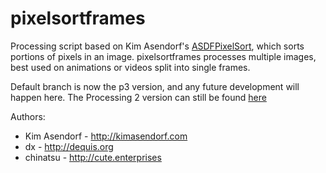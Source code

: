 pixelsortframes
=============

Processing script based on Kim Asendorf's [ASDFPixelSort](https://github.com/kimasendorf/ASDFPixelSort), which sorts portions of pixels in an image.
pixelsortframes processes multiple images, best used on animations or videos split into single frames.

Default branch is now the p3 version, and any future development will happen here. The Processing 2 version can still be found [here](https://github.com/chinatsu/pixelsortframes/tree/master)


Authors:
* Kim Asendorf - <http://kimasendorf.com>
* dx - <http://dequis.org>
* chinatsu - <http://cute.enterprises>
